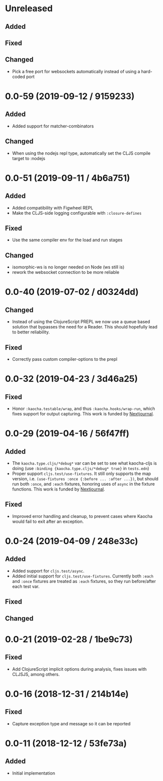 # Unreleased

## Added

## Fixed

## Changed

- Pick a free port for websockets automatically instead of using a hard-coded port

# 0.0-59 (2019-09-12 / 9159233)

## Added

- Added support for matcher-combinators

## Changed

- When using the nodejs repl type, automatically set the CLJS compile target to :nodejs

# 0.0-51 (2019-09-11 / 4b6a751)

## Added

- Added compatibility with Figwheel REPL
- Make the CLJS-side logging configurable with `:closure-defines`

## Fixed

- Use the same compiler env for the load and run stages

## Changed

- isomorphic-ws is no longer needed on Node (ws still is)
- rework the websocket connection to be more reliable

# 0.0-40 (2019-07-02 / d0324dd)

## Changed

- Instead of using the ClojureScript PREPL we now use a queue based solution
  that bypasses the need for a Reader. This should hopefully lead to better
  reliability.

## Fixed

- Correctly pass custom compiler-options to the prepl

# 0.0-32 (2019-04-23 / 3d46a25)

## Fixed

- Honor `:kaocha.testable/wrap`, and thus `:kaocha.hooks/wrap-run`, which fixes
  support for output capturing. This work is funded by
  [Nextjournal](https://nextjournal.com/).

# 0.0-29 (2019-04-16 / 56f47ff)

## Added

- The `kaocha.type.cljs/*debug*` var can be set to see what kaocha-cljs is doing
  (use `:binding {kaocha.type.cljs/*debug* true}` in `tests.edn`)
- Proper support `cljs.test/use-fixtures`. It still only supports the map
  version, i.e. `(use-fixtures :once {:before ... :after ...})`, but should run
  both `:once`, and `:each` fixtures, honoring uses of `async` in the fixture
  functions. This work is funded by [Nextjournal](https://nextjournal.com/).

## Fixed

- Improved error handling and cleanup, to prevent cases where Kaocha would fail
  to exit after an exception.

# 0.0-24 (2019-04-09 / 248e33c)

## Added

- Added support for `cljs.test/async`.
- Added initial support for `cljs.test/use-fixtures`. Currently both `:each` and `:once` fixtures are treated as `:each` fixtures, so they run before/after each test var.

## Fixed

## Changed

# 0.0-21 (2019-02-28 / 1be9c73)

## Fixed

- Add ClojureScript implicit options during analysis, fixes issues with CLJSJS,
  among others.

# 0.0-16 (2018-12-31 / 214b14e)

## Fixed

- Capture exception type and message so it can be reported

# 0.0-11 (2018-12-12 / 53fe73a)

## Added

- Initial implementation
